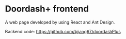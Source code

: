 # Doordash+ frontend

A web page developed by using React and Ant Design.

Backend code: https://github.com/bjiang97/doordashPlus
